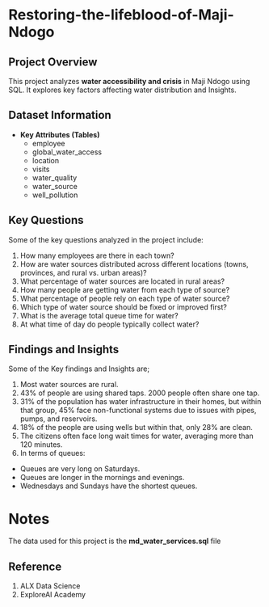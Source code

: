 # Restoring-the-lifeblood-of-Maji-Ndogo

## Project Overview
This project analyzes **water accessibility and crisis** in Maji Ndogo using SQL. It explores key factors affecting water distribution and Insights.

## Dataset Information
- **Key Attributes (Tables)**
   - employee 
   - global_water_access 
   - location 
   - visits
   - water_quality 
   - water_source  
   - well_pollution  

## Key Questions
Some of the key questions analyzed in the project include:
1. How many employees are there in each town?
2. How are water sources distributed across different locations (towns, provinces, and rural vs. urban areas)?
3. What percentage of water sources are located in rural areas?
4. How many people are getting water from each type of source?
5. What percentage of people rely on each type of water source?
6. Which type of water source should be fixed or improved first?
7. What is the average total queue time for water?
8. At what time of day do people typically collect water?

## Findings and Insights 
Some of the Key findings and Insights are;
1. Most water sources are rural.
2. 43% of people are using shared taps. 2000 people often share one tap.
3. 31% of the population has water infrastructure in their homes, but within that group, 45% face non-functional systems due to issues with pipes, pumps, and reservoirs.
4. 18% of the people are using wells but within that, only 28% are clean.
5. The citizens often face long wait times for water, averaging more than 120 minutes.
6. In terms of queues:
  - Queues are very long on Saturdays.
  - Queues are longer in the mornings and evenings.
  - Wednesdays and Sundays have the shortest queues.

# Notes
The data used for this project is the **md_water_services.sql** file

## Reference 
1. ALX Data Science
2. ExploreAI Academy
